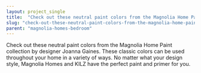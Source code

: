 ```yaml
---
layout: project_single
title:  "Check out these neutral paint colors from the Magnolia Home Paint collection by designer Joanna Gaines. These classic colors can be used throughout your home in a variety of ways. No matter what your design style, Magnolia Homes and KILZ have the per"
slug: "check-out-these-neutral-paint-colors-from-the-magnolia-home-paint-collection-by-designer-joanna"
parent: "magnolia-homes-bedroom"
---
```

Check out these neutral paint colors from the Magnolia Home Paint collection by designer Joanna Gaines. These classic colors can be used throughout your home in a variety of ways. No matter what your design style, Magnolia Homes and KILZ have the perfect paint and primer for you.